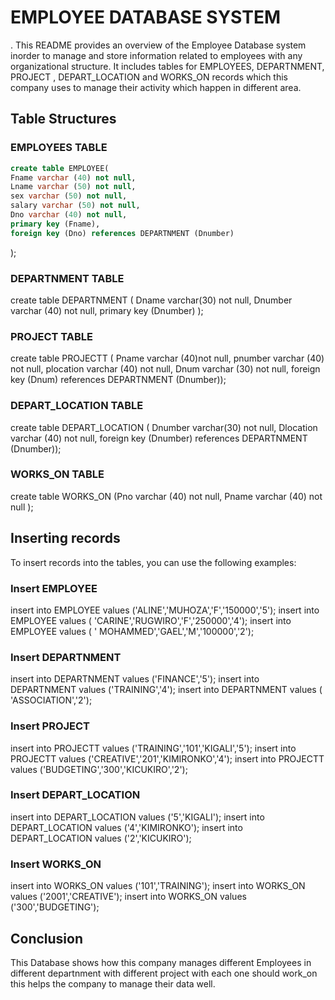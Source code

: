 # EMPLOYEE DATABASE SYSTEM
.
This README provides an overview of the Employee Database system inorder to manage and store information related to employees with any organizational  structure. It includes tables for EMPLOYEES, DEPARTNMENT,  PROJECT , DEPART_LOCATION and WORKS_ON records which this company uses to manage their activity which happen in different area.

## Table Structures

### EMPLOYEES TABLE
```sql
create table EMPLOYEE(
Fname varchar (40) not null,
Lname varchar (50) not null,
sex varchar (50) not null,
salary varchar (50) not null,
Dno varchar (40) not null,
primary key (Fname),
foreign key (Dno) references DEPARTNMENT (Dnumber)
```
);

### DEPARTNMENT TABLE
create table DEPARTNMENT
( Dname varchar(30) not null,
Dnumber varchar (40) not null,
primary key (Dnumber)
);
### PROJECT TABLE
create table PROJECTT
( Pname varchar (40)not null,
pnumber varchar (40) not null,
plocation varchar (40) not null,
Dnum varchar (30) not null,
foreign key (Dnum) references DEPARTNMENT (Dnumber));

### DEPART_LOCATION TABLE
create table DEPART_LOCATION
( Dnumber varchar(30) not null,
Dlocation varchar (40) not null,
foreign key (Dnumber) references DEPARTNMENT (Dnumber));

### WORKS_ON TABLE
create table WORKS_ON
(Pno varchar (40) not null,
Pname varchar (40) not null
);
## Inserting records

To insert records into the tables, you can use the following examples:

### Insert EMPLOYEE  

insert into EMPLOYEE values ('ALINE','MUHOZA','F','150000','5');
insert into EMPLOYEE values ( 'CARINE','RUGWIRO','F','250000','4');
insert into EMPLOYEE values ( ' MOHAMMED','GAEL','M','100000','2');

### Insert DEPARTNMENT

insert into DEPARTNMENT values ('FINANCE','5');
insert into DEPARTNMENT values ('TRAINING','4');
insert into DEPARTNMENT  values ( 'ASSOCIATION','2');

### Insert PROJECT
insert into PROJECTT values ('TRAINING','101','KIGALI','5');
insert into PROJECTT values ('CREATIVE','201','KIMIRONKO','4');
insert into PROJECTT values ('BUDGETING','300','KICUKIRO','2');

### Insert DEPART_LOCATION
insert into DEPART_LOCATION values ('5','KIGALI');
insert into DEPART_LOCATION values ('4','KIMIRONKO');
insert into DEPART_LOCATION values ('2','KICUKIRO');

### Insert WORKS_ON
insert into WORKS_ON values ('101','TRAINING');
insert into WORKS_ON values ('2001','CREATIVE');
insert into WORKS_ON values ('300','BUDGETING');

## Conclusion
This Database shows how this company manages different Employees in different departnment with different project with each one should work_on this helps the company to manage their data well.


